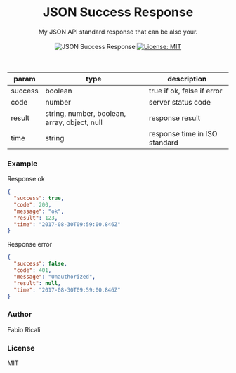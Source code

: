 <div align="center">
<h1>JSON Success Response</h1>
My JSON API standard response that can be also your.
<br/><br/>
<img src="https://img.shields.io/badge/JSON-Success%20Response-green.svg" title="JSON Success Response"/>
<a href="https://opensource.org/licenses/MIT" target="_blank"><img src="https://img.shields.io/badge/License-MIT-yellow.svg" title="License: MIT"/></a>
</div>
<br/><br/>
<center>

 param|type|description
 -|-|-
 success|boolean| true if ok, false if error
 code|number| server status code
 result|string, number, boolean, array, object, null| response result
 time|string| response time in ISO standard
</center>

 ### Example
 Response ok
```json
{
  "success": true,
  "code": 200,
  "message": "ok",
  "result": 123,
  "time": "2017-08-30T09:59:00.846Z"
}
```
 Response error
```json
{
  "success": false,
  "code": 401,
  "message": "Unauthorized",
  "result": null,
  "time": "2017-08-30T09:59:00.846Z"
}
```

### Author
Fabio Ricali

### License
MIT
